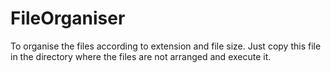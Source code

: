 FileOrganiser
=============

To organise the files according to extension and file size.
Just copy this file in the directory where the files are not arranged and execute it.
